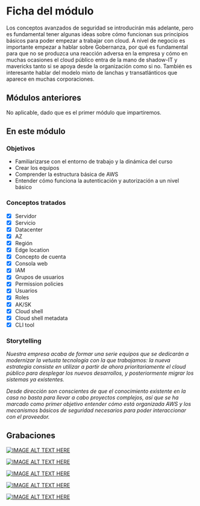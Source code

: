 # Ficha del módulo

Los conceptos avanzados de seguridad se introducirán más adelante, pero es fundamental tener algunas ideas sobre cómo funcionan sus principios básicos para poder empezar a trabajar con cloud. A nivel de negocio es importante empezar a hablar sobre Gobernanza, por qué es fundamental para que no se produzca una reacción adversa en la empresa y cómo en muchas ocasiones el cloud público entra de la mano de shadow-IT y mavericks tanto si se apoya desde la organización como si no. También es interesante hablar del modelo mixto de lanchas y transatlánticos que aparece en muchas corporaciones.

## Módulos anteriores

No aplicable, dado que es el primer módulo que impartiremos.

## En este módulo

### Objetivos

* Familiarizarse con el entorno de trabajo y la dinámica del curso
* Crear los equipos
* Comprender la estructura básica de AWS
* Entender cómo funciona la autenticación y autorización a un nivel básico

### Conceptos tratados

- [x] Servidor
- [x] Servicio
- [x] Datacenter
- [x] AZ
- [x] Región
- [x] Edge location
- [x] Concepto de cuenta
- [x] Consola web
- [x] IAM
- [x] Grupos de usuarios
- [x] Permission policies
- [x] Usuarios
- [x] Roles
- [x] AK/SK
- [x] Cloud shell
- [x] Cloud shell metadata
- [x] CLI tool

### Storytelling

*Nuestra empresa acaba de formar una serie equipos que se dedicarán a modernizar la vetusta
tecnología con la que trabajamos: la nueva estrategia consiste en utilizar a partir de ahora
prioritariamente el cloud público para desplegar los nuevos desarrollos, y posteriormente
migrar los sistemas ya existentes.*

*Desde dirección son conscientes de que el conocimiento existente en la casa no basta para
llevar a cabo proyectos complejos, así que se ha marcado como primer objetivo entender cómo
está organizada AWS y los mecanismos básicos de seguridad necesarios para poder interaccionar
con el proveedor.*

## Grabaciones

[![IMAGE ALT TEXT HERE](https://img.youtube.com/vi/KHaQw4l-OpQ/0.jpg)](https://www.youtube.com/watch?v=KHaQw4l-OpQ)

[![IMAGE ALT TEXT HERE](https://img.youtube.com/vi/Oo91mbFcLbY/0.jpg)](https://www.youtube.com/watch?v=Oo91mbFcLbY)

[![IMAGE ALT TEXT HERE](https://img.youtube.com/vi/Y6Ccu9tenMg/0.jpg)](https://www.youtube.com/watch?v=Y6Ccu9tenMg)

[![IMAGE ALT TEXT HERE](https://img.youtube.com/vi/uZFxMlBaAdg/0.jpg)](https://www.youtube.com/watch?v=uZFxMlBaAdg)

[![IMAGE ALT TEXT HERE](https://img.youtube.com/vi/mmeDAVV1iHE/0.jpg)](https://www.youtube.com/watch?v=mmeDAVV1iHE)


